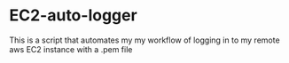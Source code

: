 # EC2-auto-logger
This is a script that automates my my workflow of logging in to my remote aws EC2 instance with a .pem file
